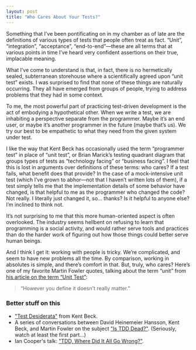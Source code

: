```yaml
---
layout: post
title: "Who Cares About Your Tests?"
---
```


Something that I’ve been pontificating on in my chamber as of late are the definitions of various types of tests that people often treat as fact. “Unit”, “integration”, “acceptance”, “end-to-end”—these are all terms that at various points in time I’ve heard very confident assertions on their true, implacable meaning.

What I’ve come to understand is that, in fact, there is no hermetically sealed, subterranean storehouse where a scientifically agreed upon “unit test” exists. I was surprised to find that none of these things are naturally occurring. They all have emerged from groups of people, trying to address problems that they had in some context.

To me, the most powerful part of practicing test-driven development is the act of embodying a hypothetical other. When we write a test, we are inhabiting a perspective separate from the programmer. Maybe it’s an end user, or maybe it’s another programmer in the future (maybe that’s us). We try our best to be empathetic to what they need from the given system under test.

I like the way that Kent Beck has occasionally used the term “programmer test” in place of “unit test”, or Brian Marick’s testing quadrant diagram that groups types of tests as “technology facing” or “business facing”. I feel that this is lost in arguments over definitions of these terms: who cares? If a test fails, what benefit does that provide? In the case of a mock-intensive unit test (which I’ve grown to abhor—not that I haven’t written lots of them), if a test simply tells me that the implementation details of some behavior have changed, is that helpful to me as the programmer who changed the code? Not really. I literally just changed it, so… thanks? Is it helpful to anyone else? I’m inclined to think not.

It’s not surprising to me that this more human-oriented aspect is often overlooked. The industry seems hellbent on refusing to learn that programming is a social activity, and would rather serve tools and practices than do the harder work of figuring out how those things could better serve human beings.

And I think I get it: working with people is tricky. We’re complicated, and seem to have new problems all the time. By comparison, working in absolutes is simple, and there’s comfort in that. But, truly, who cares? Here’s one of my favorite Martin Fowler quotes, talking about the term “unit” from [his article on the term “Unit Test”](https://martinfowler.com/bliki/UnitTest.html):

> “However you define it doesn't really matter.”

### Better stuff on this

- ["Test Desiderata"](https://medium.com/@kentbeck_7670/test-desiderata-94150638a4b3) from Kent Beck.
- A series of conversations between David Heinemeier Hansson, Kent Beck, and Martin Fowler on the subject ["Is TDD Dead?"](https://martinfowler.com/articles/is-tdd-dead/). (Seriously, watch at least the first part...)
- Ian Cooper's talk: ["TDD, Where Did It All Go Wrong?"](https://www.youtube.com/watch?v=EZ05e7EMOLM&t=488s). 
